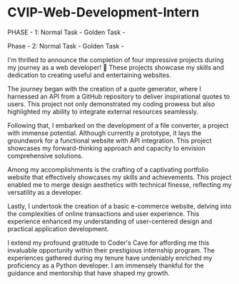 # CVIP-Web-Development-Intern
PHASE - 1:
Normal Task - 
Golden Task -

Phase - 2:
Normal Task -
Golden Task - 

I'm thrilled to announce the completion of four impressive projects during my journey as a web developer! 🎉 These projects showcase my skills and dedication to creating useful and entertaining websites.

The journey began with the creation of a quote generator, where I harnessed an API from a GitHub repository to deliver inspirational quotes to users. This project not only demonstrated my coding prowess but also highlighted my ability to integrate external resources seamlessly.

Following that, I embarked on the development of a file converter, a project with immense potential. Although currently a prototype, it lays the groundwork for a functional website with API integration. This project showcases my forward-thinking approach and capacity to envision comprehensive solutions.

Among my accomplishments is the crafting of a captivating portfolio website that effectively showcases my skills and achievements. This project enabled me to merge design aesthetics with technical finesse, reflecting my versatility as a developer.

Lastly, I undertook the creation of a basic e-commerce website, delving into the complexities of online transactions and user experience. This experience enhanced my understanding of user-centered design and practical application development.

I extend my profound gratitude to Coder's Cave for affording me this invaluable opportunity within their prestigious internship program. The experiences gathered during my tenure have undeniably enriched my proficiency as a Python developer. I am immensely thankful for the guidance and mentorship that have shaped my growth.

